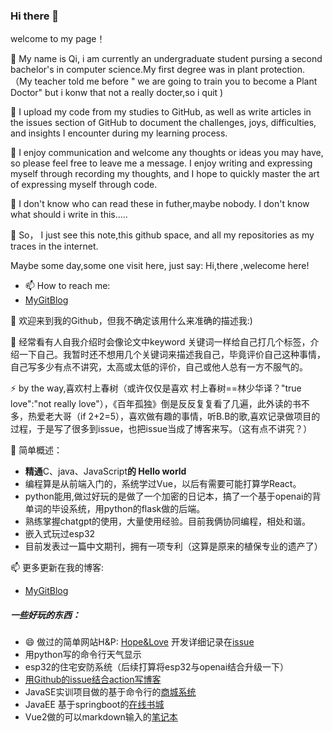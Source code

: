 ### Hi there 👋

<!--
**QiYongchuan/Qiyongchuan** is a ✨ _special_ ✨ repository because its `README.md` (this file) appears on your GitHub profile.

Here are some ideas to get you started:

- 🔭 I’m currently working on ...
- 🌱 I’m currently learning ...
- 👯 I’m looking to collaborate on ...
- 🤔 I’m looking for help with ...
- 💬 Ask me about ...
- 📫 How to reach me: ...
- 😄 Pronouns: ...
- ⚡ Fun fact: ...
-->
welcome  to my page！

🌱 My name is Qi, i am currently an undergraduate student pursing a second bachelor's in computer science.My first degree was in plant protection.（My teacher told me before " we are going to train you to become a Plant Doctor" but i konw that not a really docter,so i quit )

🤔 I upload my code from my studies to GitHub, as well as write articles in the issues section of GitHub to document the challenges, joys, difficulties, and insights I encounter during my learning process.

 👯 I enjoy communication and welcome any thoughts or ideas you may have, so please feel free to leave me a message. I enjoy writing and expressing myself through recording my thoughts, and I hope to quickly master the art of expressing myself through code.


🔭 I don't know who can read these in futher,maybe nobody. I don't know what should i write in this.....

👯 So， I just see this note,this github space, and all my repositories as my traces in the internet.

 Maybe some day,some one visit here, just say: Hi,there ,welecome here!

- 📫 How to reach me:
- [MyGitBlog](https://github.com/QiYongchuan/MyGitBlog)



🌱 欢迎来到我的Github，但我不确定该用什么来准确的描述我:)

🤔 经常看有人自我介绍时会像论文中keyword 关键词一样给自己打几个标签，介绍一下自己。我暂时还不想用几个关键词来描述我自己，毕竟评价自己这种事情，自己写多少有点不讲究，太高或太低的评价，自己或他人总有一方不服气的。

⚡ by the way,喜欢村上春树（或许仅仅是喜欢 村上春树==林少华译？"true love":"not really love"），《百年孤独》倒是反反复复看了几遍，此外读的书不多，热爱老大哥（if 2+2=5），喜欢做有趣的事情，听B.B的歌,喜欢记录做项目的过程，于是写了很多到issue，也把issue当成了博客来写。（这有点不讲究？）

🔭 简单概述：
*  **精通**C、java、JavaScript**的 Hello world**
* 编程算是从前端入门的，系统学过Vue，以后有需要可能打算学React。
* python能用,做过好玩的是做了一个加密的日记本，搞了一个基于openai的背单词的毕设系统，用python的flask做的后端。
* 熟练掌握chatgpt的使用，大量使用经验。目前我俩协同编程，相处和谐。
* 嵌入式玩过esp32
* 目前发表过一篇中文期刊，拥有一项专利（这算是原来的植保专业的遗产了）

📫 更多更新在我的博客:
- [MyGitBlog](https://github.com/QiYongchuan/MyGitBlog)

##### 一些好玩的东西：
- 😄 做过的简单网站H&P:
[Hope&Love](https://qiyongchuan.github.io/Hope_Love/)
    开发详细记录在[issue](https://github.com/QiYongchuan/Hope_Love/issues/1#issue-1741285946)
- 用python写的命令行天气显示
- esp32的住宅安防系统（后续打算将esp32与openai结合升级一下）
- [用Github的issue结合action写博客](https://github.com/QiYongchuan/MyGitBlog)
- JavaSE实训项目做的基于命令行的[商城系统](https://github.com/QiYongchuan/SimpleShop)
- JavaEE 基于springboot的[在线书城](#)
- Vue2做的可以markdown输入的[笔记本](https://github.com/QiYongchuan/notebook_vue)

